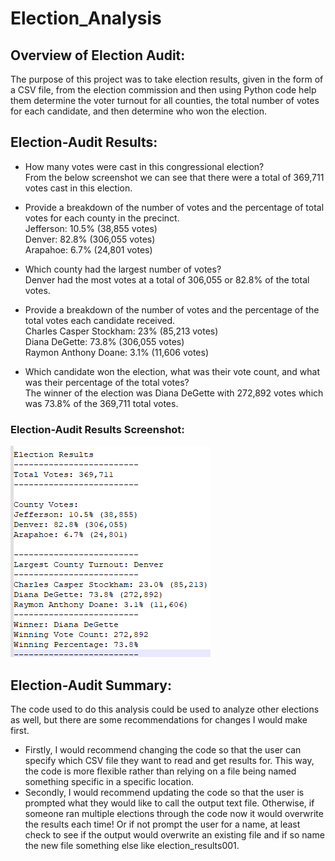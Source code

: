 # Election_Analysis
## Overview of Election Audit:
The purpose of this project was to take election results, given in the form of a CSV file, from the election commission and then using Python code help them determine the voter turnout for all counties, the total number of votes for each candidate, and then determine who won the election.

## Election-Audit Results:
* How many votes were cast in this congressional election?\
From the below screenshot we can see that there were a total of 369,711 votes cast in this election.

* Provide a breakdown of the number of votes and the percentage of total votes for each county in the precinct.\
Jefferson: 10.5% (38,855 votes)\
Denver: 82.8% (306,055 votes)\
Arapahoe: 6.7% (24,801 votes)

* Which county had the largest number of votes?\
Denver had the most votes at a total of 306,055 or 82.8% of the total votes.

* Provide a breakdown of the number of votes and the percentage of the total votes each candidate received.\
Charles Casper Stockham: 23% (85,213 votes)\
Diana DeGette: 73.8% (306,055 votes)\
Raymon Anthony Doane: 3.1% (11,606 votes)

* Which candidate won the election, what was their vote count, and what was their percentage of the total votes?\
The winner of the election was Diana DeGette with 272,892 votes which was 73.8% of the 369,711 total votes.

### Election-Audit Results Screenshot:
![Election Results](https://github.com/niculbolas/Election_Analysis/blob/main/Analysis/election_results_screenshot.png?raw=true)

## Election-Audit Summary:
The code used to do this analysis could be used to analyze other elections as well, but there are some recommendations for changes I would make first.
* Firstly, I would recommend changing the code so that the user can specify which CSV file they want to read and get results for.  This way, the code is more flexible rather than relying on a file being named something specific in a specific location.
* Secondly, I would recommend updating the code so that the user is prompted what they would like to call the output text file.  Otherwise, if someone ran multiple elections through the code now it would overwrite the results each time!  Or if not prompt the user for a name, at least check to see if the output would overwrite an existing file and if so name the new file something else like election_results001.
